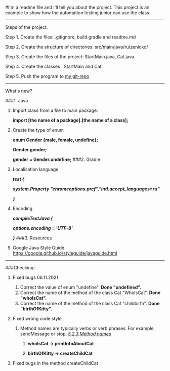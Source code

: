 #I'm a readme file and I'll tell you about the project.
This project is an example to show how the automation testing junior can use the class.
___
Steps of the project.

Step 1. Create the files: .gitignore, build.gradle and readme.md

Step 2. Create the structure of directories: src/main/java/ru/zenicko/

Step 3. Create the files of the project: StartMain.java, Cat.java.

Step 4. Create the classes : StartMain and Cat.

Step 5. Push the program to [my git-repo](https://github.com/zenicko/example-java-class-9-2.git)
___
What's new?

###1. Java
   1. Import class from a file to main package.

       **import [the name of a package].[the name of a class];**
   2. Create the type of enum

       **enum Gender {male, female, undefine};**
  
       **Gender gender;**
    
       **gender = Gender.undefine;**
###2. Gradle
   1. Localisation language

       ***test {***

       ***system.Property "chromeoptions.pref","intl.accept_languages=ru"***

       ***}***

   2. Encoding

      ***compileTestJava {***

      ***options.encoding = 'UTF-8'***

      ***}***
###3. Resources
   1. Google Java Style Guide https://google.github.io/styleguide/javaguide.html


___
###Checking: 

1. Fixed bugs 06.11.2021
   1. Correct the value of enum "undefine". **Done "undefined".**
   2. Correct the name of the method of the class Cat "WhoIsCat". **Done "whoIsCat".**
   3. Correct the name of the method of the class Cat "childbirth". **Done "birthOfKitty".**
2. Fixed wrong code style
    1. Method names are typically verbs or verb phrases. For example, sendMessage or stop. [*5.2.3 Method names*](https://google.github.io/styleguide/javaguide.html#s5.2.3-method-names)
   
       1. **whoIsCat -> printInfoAboutCat**
       
       2. **birthOfKitty -> createChildCat**
       
3. Fixed bugs in the method createChildCat
